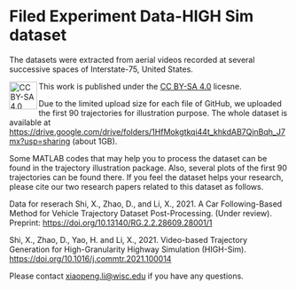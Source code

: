 # Filed Experiment Data-HIGH Sim dataset
The datasets were extracted from aerial videos recorded at several successive spaces of Interstate-75, United States.

This work is published under the [CC BY-SA 4.0](https://creativecommons.org/licenses/by-nc/4.0/legalcode) licesne.
<img align="left" alt="CC BY-SA 4.0" width="50px" src="https://mirrors.creativecommons.org/presskit/buttons/88x31/png/by-sa.png" />

Due to the limited upload size for each file of GitHub, we uploaded the first 90 trajectories for illustration purpose. The whole dataset is available at https://drive.google.com/drive/folders/1HfMokgtkqi44t_khkdAB7QjnBqh_J7mx?usp=sharing (about 1GB).

Some MATLAB codes that may help you to process the dataset can be found in the trajectory illustration package. Also, several plots of the first 90 trajectories can be found there. If you feel the dataset helps your research, please cite our two research papers related to this dataset as follows.

Data for reserach 
Shi, X., Zhao, D., and Li, X., 2021. A Car Following-Based Method for Vehicle Trajectory Dataset Post-Processing. (Under review). Preprint: https://doi.org/10.13140/RG.2.2.28609.28001/1

Shi, X., Zhao, D., Yao, H. and Li, X., 2021. Video-based Trajectory Generation for High-Granularity Highway Simulation (HIGH-Sim). https://doi.org/10.1016/j.commtr.2021.100014

Please contact xiaopeng.li@wisc.edu if you have any questions.
